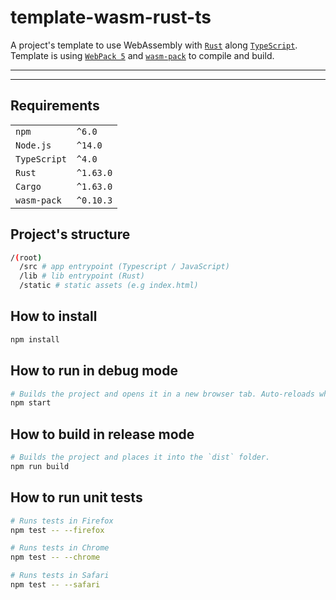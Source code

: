 # template-wasm-rust-ts

A project's template to use WebAssembly with [`Rust`](https://doc.rust-lang.org/book/) along [`TypeScript`](https://www.typescriptlang.org/docs/handbook/intro.html).  
Template is using [`WebPack 5`](https://webpack.js.org/concepts/) and [`wasm-pack`](https://rustwasm.github.io/docs/wasm-pack/) to compile and build.  

---
---
## Requirements
|              |           |
|--------------|-----------|
| `npm`        | `^6.0`    |
| `Node.js`    | `^14.0`   |
| `TypeScript` | `^4.0`    |
| `Rust`       | `^1.63.0` |
| `Cargo`      | `^1.63.0` |
| `wasm-pack`  | `^0.10.3` |
  

## Project's structure

```sh
/(root)
  /src # app entrypoint (Typescript / JavaScript)
  /lib # lib entrypoint (Rust)
  /static # static assets (e.g index.html)
```


## How to install

```sh
npm install
```


## How to run in debug mode

```sh
# Builds the project and opens it in a new browser tab. Auto-reloads when the project changes.
npm start
```


## How to build in release mode

```sh
# Builds the project and places it into the `dist` folder.
npm run build
```


## How to run unit tests

```sh
# Runs tests in Firefox
npm test -- --firefox

# Runs tests in Chrome
npm test -- --chrome

# Runs tests in Safari
npm test -- --safari
```
